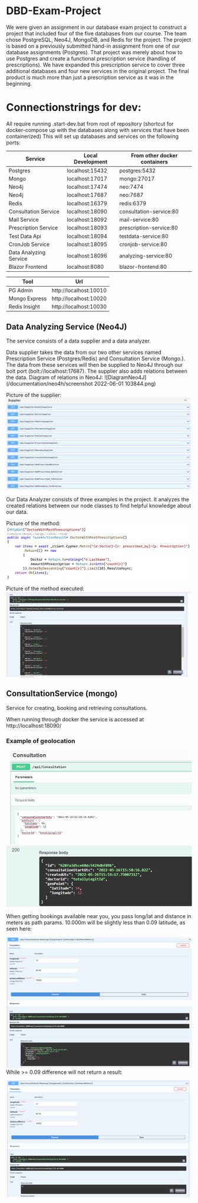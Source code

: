 # DBD-Exam-Project
We were given an assignment in our database exam project to construct a project that included four of the five databases from our course. The team chose PostgreSQL, Neo4J, MongoDB, and Redis for the project. The project is based on a previously submitted hand-in assignment from one of our database assignments (Postgres). That project was merely about how to use Postgres and create a functional prescription service (handling of prescriptions). We have expanded this prescription service to cover three additional databases and four new services in the original project. The final product is much more than just a prescription service as it was in the beginning.


# Connectionstrings for dev:
All require running .start-dev.bat from root of repository (shortcut for docker-compose up with the databases along with services that have been containerized)
This will set up databases and services on the following ports:

| Service  | Local Development | From other docker containers |
|----------|-------------------|------------------------------|
| Postgres                | localhost:15432   | postgres:5432           |
| Mongo                   | localhost:17017   | mongo:27017             |
| Neo4j                   | localhost:17474   | neo:7474              |
| Neo4j                   | localhost:17687   | neo:7687              |
| Redis                   | localhost:16379   | redis:6379              |
| Consultation Service    | localhost:18090   | consultation-service:80 |
| Mail Service            | localhost:18092   | mail-service:80         |
| Prescription Service    | localhost:18093   | prescription-service:80 |
| Test Data Api           | localhost:18094   | testdata-service:80     |
| CronJob Service         | localhost:18095   | cronjob-service:80      |
| Data Analyzing Service  | localhost:18096   | analyzing-service:80    |
| Blazor Frontend         | localhost:8080    | blazor-frontend:80 |

| Tool | Url |
| - | - |
| PG Admin | http://localhost:10010
| Mongo Express | http://localhost:10020
| Redis Insight | http://localhost:10030

## Data Analyzing Service (Neo4J)
The service consists of a data supplier and a data analyzer. 

Data supplier takes the data from our two other services named Prescription Service (Postgres/Redis) and Consultation Service (Mongo.). The data from these services will then be supplied to Neo4J through our bolt port (bolt://localhost:17687). The supplier also adds relations between the data. 
Diagram of relations in Neo4J:
![DiagramNeo4J](/documentation/neo4h/screenshot 2022-06-01 103844.png)

Picture of the supplier:
![Supplier](/Documentation/Neo4J/PictureofSupplier.png)

Our Data Analyzer consists of three examples in the project. It analyzes the created relations between our node classes to find helpful knowledge about our data.

Picture of the method:
![Method](/Documentation/Neo4J/Pictureoftheanalyzingmethod.png)

Picture of the method executed:
![MethodExecuted](Documentation/Neo4J/PictureofMethodExecution.png)


## ConsultationService (mongo)
Service for creating, booking and retrieving consultations.

When running through docker the service is accessed at http://localhost:18090/

### Example of geolocation

![Creation](/documentation/mongo/consultationcreate.png)
![Creation Response](/documentation/mongo/consultationcreate_response.png)

When getting bookings available near you, you pass long/lat and distance in meters as path params.
10.000m will be slightly less than 0.09 latitude, as seen here:

![Success](/documentation/mongo/withinrange.png)
While >= 0.09 difference will not return a result: 

![No Result](/documentation/mongo/outsiderange.png)

